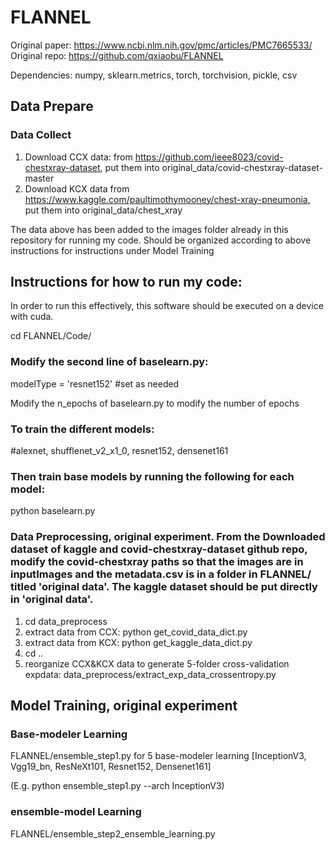 # FLANNEL

Original paper: https://www.ncbi.nlm.nih.gov/pmc/articles/PMC7665533/
Original repo: https://github.com/qxiaobu/FLANNEL

Dependencies: numpy, sklearn.metrics, torch, torchvision, pickle, csv

## Data Prepare
### Data Collect
1. Download CCX data: from https://github.com/ieee8023/covid-chestxray-dataset, put them into original_data/covid-chestxray-dataset-master
2. Download KCX data from https://www.kaggle.com/paultimothymooney/chest-xray-pneumonia, put them into original_data/chest_xray

The data above has been added to the images folder already in this repository for running my code. Should be organized according to above instructions for instructions under Model Training

## Instructions for how to run my code:

In order to run this effectively, this software should be executed on a device with cuda.

cd FLANNEL/Code/

### Modify the second line of baselearn.py: 

modelType = 'resnet152' #set as needed

Modify the n_epochs of baselearn.py to modify the number of epochs


### To train the different models: 

#alexnet, shufflenet_v2_x1_0, resnet152, densenet161

### Then train base models by running the following for each model:

python baselearn.py

### Data Preprocessing, original experiment. From the Downloaded dataset of kaggle and covid-chestxray-dataset github repo, modify the covid-chestxray paths so that the images are in inputImages and the metadata.csv is in a folder in FLANNEL/ titled 'original data'. The kaggle dataset should be put directly in 'original data'. 
1. cd data_preprocess
2. extract data from CCX: python get_covid_data_dict.py 
3. extract data from KCX: python get_kaggle_data_dict.py
4. cd ..
5. reorganize CCX&KCX data to generate 5-folder cross-validation expdata: data_preprocess/extract_exp_data_crossentropy.py

## Model Training, original experiment
### Base-modeler Learning
FLANNEL/ensemble_step1.py for 5 base-modeler learning [InceptionV3, Vgg19_bn, ResNeXt101, Resnet152, Densenet161]

(E.g. python ensemble_step1.py --arch InceptionV3)

### ensemble-model Learning
FLANNEL/ensemble_step2_ensemble_learning.py
